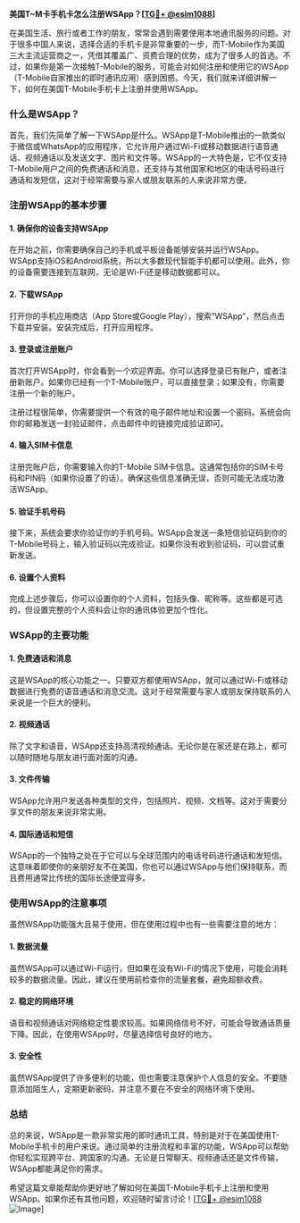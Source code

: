 **美国T~M卡手机卡怎么注册WSApp？[[TG💪+ @esim1088](https://t.me/s/esim1088)]**

在美国生活、旅行或者工作的朋友，常常会遇到需要使用本地通讯服务的问题。对于很多中国人来说，选择合适的手机卡是非常重要的一步，而T-Mobile作为美国三大主流运营商之一，凭借其覆盖广、资费合理的优势，成为了很多人的首选。不过，如果你是第一次接触T-Mobile的服务，可能会对如何注册和使用它的WSApp（T-Mobile自家推出的即时通讯应用）感到困惑。今天，我们就来详细讲解一下，如何在美国T-Mobile手机卡上注册并使用WSApp。

### 什么是WSApp？

首先，我们先简单了解一下WSApp是什么。WSApp是T-Mobile推出的一款类似于微信或WhatsApp的应用程序，它允许用户通过Wi-Fi或移动数据进行语音通话、视频通话以及发送文字、图片和文件等。WSApp的一大特色是，它不仅支持T-Mobile用户之间的免费通话和消息，还支持与其他国家和地区的电话号码进行通话和发短信，这对于经常需要与家人或朋友联系的人来说非常方便。

### 注册WSApp的基本步骤

#### 1. 确保你的设备支持WSApp

在开始之前，你需要确保自己的手机或平板设备能够安装并运行WSApp。WSApp支持iOS和Android系统，所以大多数现代智能手机都可以使用。此外，你的设备需要连接到互联网，无论是Wi-Fi还是移动数据都可以。

#### 2. 下载WSApp

打开你的手机应用商店（App Store或Google Play），搜索“WSApp”，然后点击下载并安装。安装完成后，打开应用程序。

#### 3. 登录或注册账户

首次打开WSApp时，你会看到一个欢迎界面。你可以选择登录已有账户，或者注册新账户。如果你已经有一个T-Mobile账户，可以直接登录；如果没有，你需要注册一个新的账户。

注册过程很简单，你需要提供一个有效的电子邮件地址和设置一个密码。系统会向你的邮箱发送一封验证邮件，点击邮件中的链接完成验证即可。

#### 4. 输入SIM卡信息

注册完账户后，你需要输入你的T-Mobile SIM卡信息。这通常包括你的SIM卡号码和PIN码（如果你设置了的话）。确保这些信息准确无误，否则可能无法成功激活WSApp。

#### 5. 验证手机号码

接下来，系统会要求你验证你的手机号码。WSApp会发送一条短信验证码到你的T-Mobile号码上，输入验证码以完成验证。如果你没有收到验证码，可以尝试重新发送。

#### 6. 设置个人资料

完成上述步骤后，你可以设置你的个人资料，包括头像、昵称等。这些都是可选的，但设置完整的个人资料会让你的通讯体验更加个性化。

### WSApp的主要功能

#### 1. 免费通话和消息

这是WSApp的核心功能之一。只要双方都使用WSApp，就可以通过Wi-Fi或移动数据进行免费的语音通话和消息交流。这对于经常需要与家人或朋友保持联系的人来说是一个巨大的便利。

#### 2. 视频通话

除了文字和语音，WSApp还支持高清视频通话。无论你是在家还是在路上，都可以随时随地与朋友进行面对面的沟通。

#### 3. 文件传输

WSApp允许用户发送各种类型的文件，包括照片、视频、文档等。这对于需要分享文件的朋友来说非常实用。

#### 4. 国际通话和短信

WSApp的一个独特之处在于它可以与全球范围内的电话号码进行通话和发短信。这意味着即使你的亲朋好友不在美国，你也可以通过WSApp与他们保持联系，而且费用通常比传统的国际长途便宜得多。

### 使用WSApp的注意事项

虽然WSApp功能强大且易于使用，但在使用过程中也有一些需要注意的地方：

#### 1. 数据流量

虽然WSApp可以通过Wi-Fi运行，但如果在没有Wi-Fi的情况下使用，可能会消耗较多的数据流量。因此，建议在使用前检查你的流量套餐，避免超额收费。

#### 2. 稳定的网络环境

语音和视频通话对网络稳定性要求较高。如果网络信号不好，可能会导致通话质量下降。因此，在使用WSApp时，尽量选择信号良好的地方。

#### 3. 安全性

虽然WSApp提供了许多便利的功能，但也需要注意保护个人信息的安全。不要随意添加陌生人，定期更新密码，并注意不要在不安全的网络环境下使用。

### 总结

总的来说，WSApp是一款非常实用的即时通讯工具，特别是对于在美国使用T-Mobile手机卡的用户来说。通过简单的注册流程和丰富的功能，WSApp可以帮助你轻松实现跨平台、跨国家的沟通。无论是日常聊天、视频通话还是文件传输，WSApp都能满足你的需求。

希望这篇文章能帮助你更好地了解如何在美国T-Mobile手机卡上注册和使用WSApp。如果你还有其他问题，欢迎随时留言讨论！[[TG💪+ @esim1088](https://t.me/s/esim1088) ![Image](https://i.postimg.cc/4NQfJmqS/Snipaste-2025-05-13-00-14-12.png)]